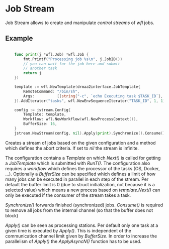 # Job Stream

Job Stream allows to create and manipulate _control streams_ of _wfl_ jobs.

## Example

```go

    func print(j *wfl.Job) *wfl.Job {
	    fmt.Printf("Processing job %s\n", j.JobID())
	    // you can wait for the job here and submit
	    // another task
	    return j
    })

    template := wfl.NewTemplate(drmaa2interface.JobTemplate{
		RemoteCommand: "/bin/sh",
		Args:          []string{"-c", `echo Executing task $TASK_ID`},
    }).AddIterator("tasks", wfl.NewEnvSequenceIterator("TASK_ID", 1, 1))

    config := jstream.Config{
    	Template: template,
    	Workflow: wfl.NewWorkflow(wfl.NewProcessContext()),
    	BufferSize: 16,
    }
    jstream.NewStream(config, nil).Apply(print).Synchronize().Consume()

```

Creates a stream of jobs based on the given configuration and a method which
defines the abort criteria. If set to _nil_ the stream is infinite.

The configuration contains a _Template_ on which _Next()_ is called for getting
a _JobTemplate_ which is submitted with _RunT()_. The configuration also requires
a _workflow_ which defines the processor of the tasks (OS, Docker, ...). Optionally
a _BufferSize_ can be specified which defines a limit of how many jobs can be executed
in parallel in each step of the stream. Per default the buffer limit is 0 (due to struct
initialization, not because it is a selected value) which means a new process based on 
_template.Next()_ can only be executed if the consumer of the stream takes a task. 

_Synchronize()_ forwards finished (synchronized) jobs. _Consume()_ is required
to remove all jobs from the internal channel (so that the buffer does not block)

_Apply()_ can be seen as processing stations. Per default only one task at a given
time is executed by _Apply()_. This is independent of the communication channel
limit given by _BufferSize_. In order to increase the parallelism of _Apply()_ the
_ApplyAsyncN()_ function has to be used.
